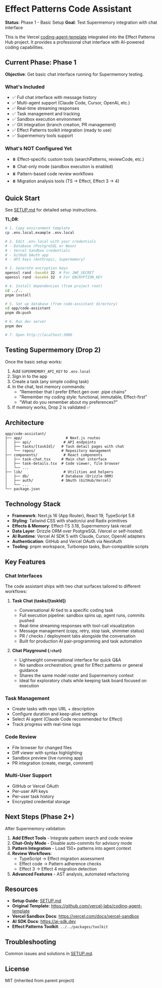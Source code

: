 # Effect Patterns Code Assistant

**Status**: Phase 1 - Basic Setup
**Goal**: Test Supermemory integration with chat interface

This is the Vercel [coding-agent-template](https://github.com/vercel-labs/coding-agent-template) integrated into the Effect Patterns Hub project. It provides a professional chat interface with AI-powered coding capabilities.

## Current Phase: Phase 1

**Objective**: Get basic chat interface running for Supermemory testing.

### What's Included

- ✅ Full chat interface with message history
- ✅ Multi-agent support (Claude Code, Cursor, OpenAI, etc.)
- ✅ Real-time streaming responses
- ✅ Task management and tracking
- ✅ Sandbox execution environment
- ✅ Git integration (branch creation, PR management)
- ✅ Effect Patterns toolkit integration (ready to use)
- ✅ Supermemory tools support

### What's NOT Configured Yet

- ⏸️ Effect-specific custom tools (searchPatterns, reviewCode, etc.)
- ⏸️ Chat-only mode (sandbox execution is enabled)
- ⏸️ Pattern-based code review workflows
- ⏸️ Migration analysis tools (TS → Effect, Effect 3 → 4)

## Quick Start

See [SETUP.md](./SETUP.md) for detailed setup instructions.

**TL;DR**:
```bash
# 1. Copy environment template
cp .env.local.example .env.local

# 2. Edit .env.local with your credentials
# - Database (PostgreSQL or Neon)
# - Vercel Sandbox credentials
# - GitHub OAuth app
# - API keys (Anthropic, Supermemory)

# 3. Generate encryption keys
openssl rand -base64 32  # For JWE_SECRET
openssl rand -base64 32  # For ENCRYPTION_KEY

# 4. Install dependencies (from project root)
cd ../..
pnpm install

# 5. Set up database (from code-assistant directory)
cd app/code-assistant
pnpm db:push

# 6. Run dev server
pnpm dev

# 7. Open http://localhost:3000
```

## Testing Supermemory (Drop 2)

Once the basic setup works:

1. Add `SUPERMEMORY_API_KEY` to `.env.local`
2. Sign in to the app
3. Create a task (any simple coding task)
4. In the chat, test memory commands:
   - "Remember that I prefer Effect.gen over .pipe chains"
   - "Remember my coding style: functional, immutable, Effect-first"
   - "What do you remember about my preferences?"
5. If memory works, Drop 2 is validated ✅

## Architecture

```
app/code-assistant/
├── app/                    # Next.js routes
│   ├── api/               # API endpoints
│   ├── tasks/[taskId]/   # Task detail pages with chat
│   └── repos/            # Repository management
├── components/            # React components
│   ├── task-chat.tsx     # Main chat interface
│   ├── task-details.tsx  # Code viewer, file browser
│   └── ...
├── lib/                   # Utilities and helpers
│   ├── db/               # Database (Drizzle ORM)
│   ├── auth/             # OAuth (GitHub/Vercel)
│   └── ...
└── package.json
```

## Technology Stack

- **Framework**: Next.js 16 (App Router), React 19, TypeScript 5.8
- **Styling**: Tailwind CSS with shadcn/ui and Radix primitives
- **Effects & Memory**: Effect-TS 3.18, Supermemory task recall
- **Data Layer**: Drizzle ORM over PostgreSQL (Vercel or self-hosted)
- **AI Runtime**: Vercel AI SDK 5 with Claude, Cursor, OpenAI adapters
- **Authentication**: GitHub and Vercel OAuth via NextAuth
- **Tooling**: pnpm workspace, Turborepo tasks, Bun-compatible scripts

## Key Features

### Chat Interfaces

The code assistant ships with two chat surfaces tailored to different workflows:

1. **Task Chat (tasks/[taskId])**
   - Conversational AI tied to a specific coding task
   - Full execution pipeline: sandbox spins up, agent runs, commits pushed
   - Real-time streaming responses with tool-call visualization
   - Message management (copy, retry, stop task, shimmer status)
   - PR / checks / deployment tabs alongside the conversation
   - Built for production AI pair-programming and task automation

2. **Chat Playground (`/chat`)**
   - Lightweight conversational interface for quick Q&A
   - No sandbox orchestration; great for Effect patterns or general guidance
   - Shares the same model roster and Supermemory context
   - Ideal for exploratory chats while keeping task board focused on execution

### Task Management
- Create tasks with repo URL + description
- Configure duration and keep-alive settings
- Select AI agent (Claude Code recommended for Effect)
- Track progress with real-time logs

### Code Review
- File browser for changed files
- Diff viewer with syntax highlighting
- Sandbox preview (live running app)
- PR integration (create, merge, comment)

### Multi-User Support
- GitHub or Vercel OAuth
- Per-user API keys
- Per-user task history
- Encrypted credential storage

## Next Steps (Phase 2+)

After Supermemory validation:

1. **Add Effect Tools** - Integrate pattern search and code review
2. **Chat-Only Mode** - Disable auto-commits for advisory mode
3. **Pattern Integration** - Load 150+ patterns into agent context
4. **Review Workflows**:
   - TypeScript → Effect migration assessment
   - Effect code → Pattern adherence checks
   - Effect 3 → Effect 4 migration detection
5. **Advanced Features** - AST analysis, automated refactoring

## Resources

- **Setup Guide**: [SETUP.md](./SETUP.md)
- **Original Template**: https://github.com/vercel-labs/coding-agent-template
- **Vercel Sandbox Docs**: https://vercel.com/docs/vercel-sandbox
- **AI SDK Docs**: https://ai-sdk.dev
- **Effect Patterns Toolkit**: `../../packages/toolkit`

## Troubleshooting

Common issues and solutions in [SETUP.md](./SETUP.md#troubleshooting).

## License

MIT (inherited from parent project)
